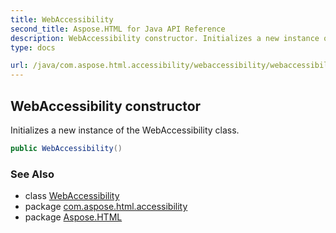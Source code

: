 ```yaml
---
title: WebAccessibility
second_title: Aspose.HTML for Java API Reference
description: WebAccessibility constructor. Initializes a new instance of the WebAccessibility class
type: docs

url: /java/com.aspose.html.accessibility/webaccessibility/webaccessibility/
---
```

## WebAccessibility constructor

Initializes a new instance of the WebAccessibility class.

```java
public WebAccessibility()
```

### See Also

* class [WebAccessibility](../)
* package [com.aspose.html.accessibility](../../../com.aspose.html.accessibility/)
* package [Aspose.HTML](../../../)
